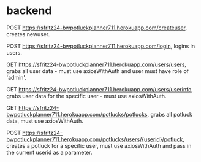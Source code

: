 # backend
POST https://sfritz24-bwpotluckplanner711.herokuapp.com/createuser, creates newuser.

POST https://sfritz24-bwpotluckplanner711.herokuapp.com/login, logins in users.

GET https://sfritz24-bwpotluckplanner711.herokuapp.com/users/users, grabs all user data - must use axiosWithAuth and user must have role of 'admin'.

GET https://sfritz24-bwpotluckplanner711.herokuapp.com/users/userinfo, grabs user data for the specific user - must use axiosWithAuth.

GET https://sfritz24-bwpotluckplanner711.herokuapp.com/potlucks/potlucks, grabs all potluck data, must use axiosWithAuth.

POST https://sfritz24-bwpotluckplanner711.herokuapp.com/potlucks/users/{userid}/potluck, creates a potluck for a specific user, must use axiosWithAuth and pass in the current userid as a parameter.

